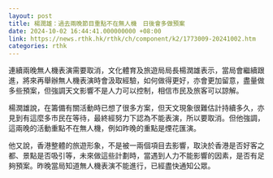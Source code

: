 ```yaml
---
layout: post
title: 楊潤雄：過去兩晚節目重點不在無人機　日後會多做預案
date: 2024-10-02 16:44:41.000000000 +08:00
link: https://news.rthk.hk/rthk/ch/component/k2/1773009-20241002.htm
categories: rthk
---
```


連續兩晚無人機表演需要取消，文化體育及旅遊局局長楊潤雄表示，當局會繼續跟進，將來再舉辦無人機表演時會汲取經驗，如何做得更好，亦會更加留意，盡量做多些預案，但強調天文影響不是人力可以控制，相信市民及旅客可以諒解。

楊潤雄說，在籌備有關活動時已想了很多方案，但天文現象很難估計持續多久，亦見到有這麼多市民在等待，最終經努力下認為不能表演，所以要取消。但他強調，這兩晚的活動重點不在無人機，例如昨晚的重點是煙花匯演。

他又說，香港整體的旅遊形象，不是被一兩個項目去影響，取決於香港是否好客之都、景點是否吸引等，未來做這些計劃時，當遇到人力不能影響的因素，是否有足夠預案。昨晚當局知道無人機表演不能進行，已經盡快通知公眾。
